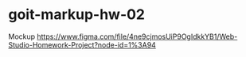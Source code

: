 # goit-markup-hw-02

Mockup https://www.figma.com/file/4ne9cjmosUiP9OgIdkkYB1/Web-Studio-Homework-Project?node-id=1%3A94
